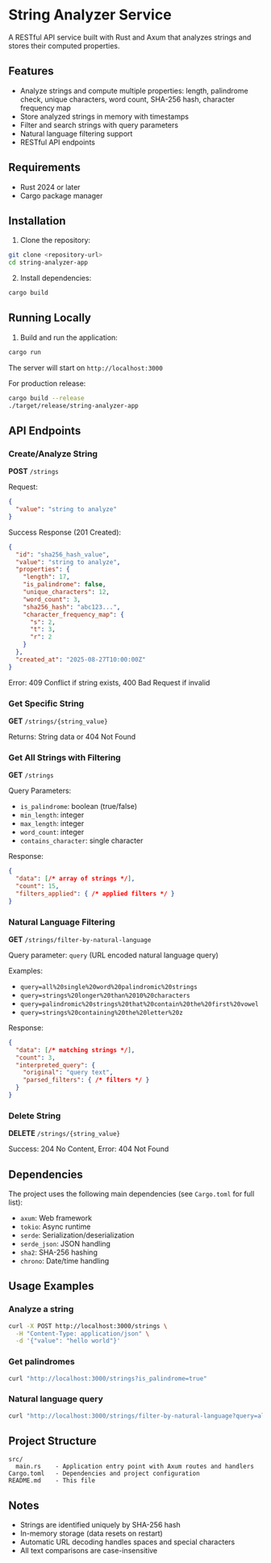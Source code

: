 # String Analyzer Service

A RESTful API service built with Rust and Axum that analyzes strings and stores their computed properties.

## Features

- Analyze strings and compute multiple properties: length, palindrome check, unique characters, word count, SHA-256 hash, character frequency map
- Store analyzed strings in memory with timestamps
- Filter and search strings with query parameters
- Natural language filtering support
- RESTful API endpoints

## Requirements

- Rust 2024 or later
- Cargo package manager

## Installation

1. Clone the repository:
```bash
git clone <repository-url>
cd string-analyzer-app
```

2. Install dependencies:
```bash
cargo build
```

## Running Locally

1. Build and run the application:
```bash
cargo run
```

The server will start on `http://localhost:3000`

For production release:
```bash
cargo build --release
./target/release/string-analyzer-app
```

## API Endpoints

### Create/Analyze String
**POST** `/strings`

Request:
```json
{
  "value": "string to analyze"
}
```

Success Response (201 Created):
```json
{
  "id": "sha256_hash_value",
  "value": "string to analyze",
  "properties": {
    "length": 17,
    "is_palindrome": false,
    "unique_characters": 12,
    "word_count": 3,
    "sha256_hash": "abc123...",
    "character_frequency_map": {
      "s": 2,
      "t": 3,
      "r": 2
    }
  },
  "created_at": "2025-08-27T10:00:00Z"
}
```

Error: 409 Conflict if string exists, 400 Bad Request if invalid

### Get Specific String
**GET** `/strings/{string_value}`

Returns: String data or 404 Not Found

### Get All Strings with Filtering
**GET** `/strings`

Query Parameters:
- `is_palindrome`: boolean (true/false)
- `min_length`: integer
- `max_length`: integer
- `word_count`: integer
- `contains_character`: single character

Response:
```json
{
  "data": [/* array of strings */],
  "count": 15,
  "filters_applied": { /* applied filters */ }
}
```

### Natural Language Filtering
**GET** `/strings/filter-by-natural-language`

Query parameter: `query` (URL encoded natural language query)

Examples:
- `query=all%20single%20word%20palindromic%20strings`
- `query=strings%20longer%20than%2010%20characters`
- `query=palindromic%20strings%20that%20contain%20the%20first%20vowel`
- `query=strings%20containing%20the%20letter%20z`

Response:
```json
{
  "data": [/* matching strings */],
  "count": 3,
  "interpreted_query": {
    "original": "query text",
    "parsed_filters": { /* filters */ }
  }
}
```

### Delete String
**DELETE** `/strings/{string_value}`

Success: 204 No Content, Error: 404 Not Found

## Dependencies

The project uses the following main dependencies (see `Cargo.toml` for full list):

- `axum`: Web framework
- `tokio`: Async runtime
- `serde`: Serialization/deserialization
- `serde_json`: JSON handling
- `sha2`: SHA-256 hashing
- `chrono`: Date/time handling

## Usage Examples

### Analyze a string
```bash
curl -X POST http://localhost:3000/strings \
  -H "Content-Type: application/json" \
  -d '{"value": "hello world"}'
```

### Get palindromes
```bash
curl "http://localhost:3000/strings?is_palindrome=true"
```

### Natural language query
```bash
curl "http://localhost:3000/strings/filter-by-natural-language?query=all%20single%20word%20palindromic%20strings"
```

## Project Structure

```
src/
  main.rs    - Application entry point with Axum routes and handlers
Cargo.toml   - Dependencies and project configuration
README.md    - This file
```

## Notes

- Strings are identified uniquely by SHA-256 hash
- In-memory storage (data resets on restart)
- Automatic URL decoding handles spaces and special characters
- All text comparisons are case-insensitive
